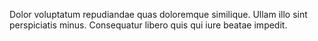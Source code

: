 Dolor voluptatum repudiandae quas doloremque similique.
Ullam illo sint perspiciatis minus.
Consequatur libero quis qui iure beatae impedit.